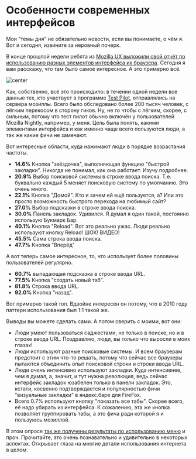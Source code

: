 # Особенности современных интерфейсов

Мои "темы дня" не обязательно новости, если вы понимаете, о чём я. Вот и сегодня, извините за неровный почерк.

В конце прошлой недели ребята из [Mozilla UX выложили свой отчёт по использованию разных элементов интерфейса их браузера](https://blog.mozilla.org/ux/2012/06/firefox-heatmap-study-2012-results-are-in/). Сегодня я вам расскажу, что там было самое интересное. А это примерно всё.

![center](http://chyo.ru/testpilot.png)

Как, собственно, всё это происходило: в течении одной недели все данные тех, кто участвует в программе [Test Pilot](https://testpilot.mozillalabs.com/), отправлялись на сервера мозиллы. Всего было обследовано более 200 тысяч человек, с лёгким перекосом в сторону гиков. Ну, не то чтобы с лёгким, скорее, с сильным, потому что тест пилот обычно включён у пользователей Mozilla Nightly, например, у меня. Цель была понять, какими элементами интерфейса и как именно чаще всего пользуются люди, а так же какие фичи не замечают.

Вот интересные области, куда нажимают люди в порядке возрастания частоты.

* **14.6%** Кнопка "звёздочка", выполняющая функцию "быстрой закладки". Никогда не понимал, как она работает. Изучу подробнее.
* **20.9%** Выбор поисковой системы в строке ввода поиска. Т.е. буквально каждый 5 меняет поисковую систему по умолчанию. Это очень много.
* **22.1%** Кнопка "Домой". Кто и зачем ей ещё пользуется, а? Или это просто возможность быстрого перехода на любимый сайт?
* **27.0%** Выбор подсказки в строке ввода поиска.
* **30.0%** Панель закладок. Удивился. Я думал я один такой, постоянно использую Букмарк Бар.
* **40.1%** Кнопка "Reload". Вот это реально ужас. Люди реально используют кнопку Reload! ШОК! ВИДЕО!
* **45.5%** Сама строка ввода поиска.
* **47.7%** Кнопка "Вперёд"

А вот теперь самое интересное, то, что использует более половины пользователей регулярно.

* **60.7%** выпадающая подсказка в строке ввода URL.
* **77.5%** Кнопка "создать новый таб".
* **81.8%** Строка ввода URL.
* **92.0%** Кнопка "назад".

Вот примерно такой топ. Вдвойне интересен он потому, что в 2010 году паттерн использования был 1:1 такой же.

Выводы вы можете сделать сами. А потом сверить с моими, вот они:

* Люди умеют пользоваться саджестами, не только в поиске, но и в строке ввода URL. Поздравляю, люди, вы только что выросли в моих глазах!
* Люди используют разные поисковые системы. И всем браузерам предстоит с этим что-то решать, потому что сейчас все браузеры пытаются объединить опыт поисковой строки и строки ввода URL.
* Люди *очень* интенсивно используют закладки. Куда интенсивнее, чем я думал, а, значит, и тут нужна революция, ведь сейчас интерфейс закладок юзабелен только в панели закладок. Это, кстати, косвенно подтверждается и популярностью фичи "визуальные закладки" в яндекс.баре для FireFox.
* Всего 0.7% используют кнопку "показать все табы". Скорее всего, её надо убирать из интерфейса. К сожалению, эта же кнопка позволяет группировать табы, а это фича ради которой я и пользуюсь мозиллой.

В этом опросе [так же получены результаты по использованию меню](https://blog.mozilla.org/ux/2012/06/firefox-heatmap-study-2012-results-are-in/) и проч. Прочитайте, это очень познавательно и удивительно в некоторых аспектах. Открывает глаза на многие детали использования интернета в целом.

